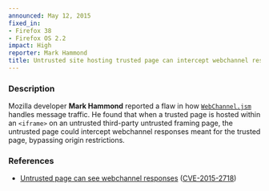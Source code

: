 ```yaml
---
announced: May 12, 2015
fixed_in:
- Firefox 38
- Firefox OS 2.2
impact: High
reporter: Mark Hammond 
title: Untrusted site hosting trusted page can intercept webchannel responses
---
```


<h3>Description</h3>

<p>Mozilla developer <strong>Mark Hammond</strong> reported a flaw in how
<code><a
href="https://developer.mozilla.org/en-US/docs/Mozilla/JavaScript_code_modules/
WebChannel.jsm">WebChannel.jsm</a></code> handles message traffic. He found that
when a trusted page is hosted within an <code>&lt;iframe&gt;</code> on an
untrusted third-party untrusted framing page, the untrusted page could intercept webchannel responses meant for the trusted page, bypassing origin restrictions. </p>

<h3>References</h3>

<ul>
  <li><a href="https://bugzilla.mozilla.org/show_bug.cgi?id=1146724">
       Untrusted page can see webchannel responses</a>
(<a href="http://cve.mitre.org/cgi-bin/cvename.cgi?name=CVE-2015-2718"
class="ex-ref">CVE-2015-2718</a>)</li>
</ul>



